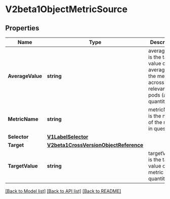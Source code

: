 # V2beta1ObjectMetricSource

## Properties
Name | Type | Description | Notes
------------ | ------------- | ------------- | -------------
**AverageValue** | **string** | averageValue is the target value of the average of the metric across all relevant pods (as a quantity) | [optional] 
**MetricName** | **string** | metricName is the name of the metric in question. | 
**Selector** | [**V1LabelSelector**](v1.LabelSelector.md) |  | [optional] 
**Target** | [**V2beta1CrossVersionObjectReference**](v2beta1.CrossVersionObjectReference.md) |  | 
**TargetValue** | **string** | targetValue is the target value of the metric (as a quantity). | 

[[Back to Model list]](../README.md#documentation-for-models) [[Back to API list]](../README.md#documentation-for-api-endpoints) [[Back to README]](../README.md)


